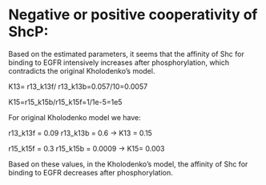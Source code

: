 # Negative or positive cooperativity of ShcP:

Based on the estimated parameters, it seems that the affinity of Shc for binding to EGFR intensively increases after phosphorylation, which contradicts the original Kholodenko’s model.

K13= r13_k13f/ r13_k13b=0.057/10=0.0057

K15=r15_k15b/r15_k15f=1/1e-5=1e5


For original Kholodenko model we have:

r13_k13f = 0.09 
r13_k13b = 0.6 →                K13 = 0.15 

r15_k15f = 0.3 
r15_k15b = 0.0009  →            K15= 0.003
 
Based on these values, in the Kholodenko’s model, the affinity of Shc for binding to EGFR decreases after phosphorylation. 




